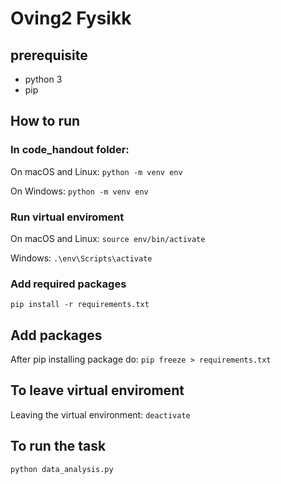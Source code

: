 # Oving2 Fysikk

## prerequisite
- python 3
- pip

## How to run

### In code_handout folder:

On macOS and Linux:
`python -m venv env`

On Windows:
`python -m venv env`

### Run virtual enviroment
On macOS and Linux:
`source env/bin/activate`

Windows:
`.\env\Scripts\activate`

### Add required packages
`pip install -r requirements.txt`

## Add packages
After pip installing package do:
`pip freeze > requirements.txt`

## To leave virtual enviroment
Leaving the virtual environment:
`deactivate`

## To run the task
`python data_analysis.py`
